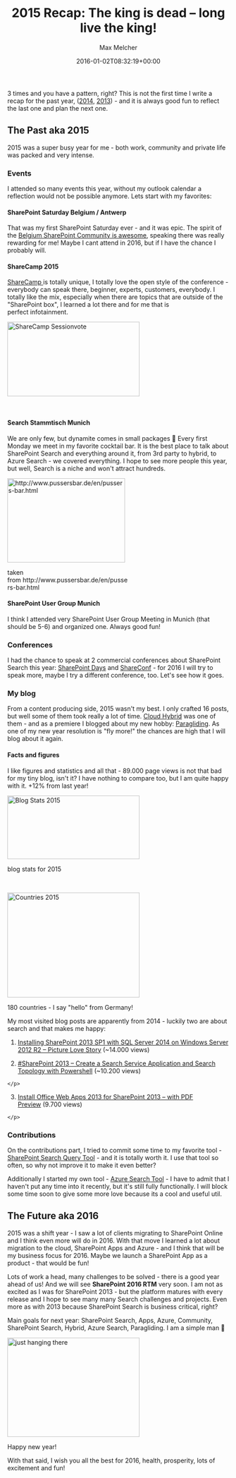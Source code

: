 ﻿---
title: '2015 Recap: The king is dead – long live the king!'
author: Max Melcher
aliases:
   - "/post/2016-01-02-the-king-is-dead-long-live-the-king-2015-recap/"
2016: "01"
type: post
date: 2016-01-02T08:32:19+00:00
url: /2016/01/the-king-is-dead-long-live-the-king-2015-recap/
yourls_shorturl:
  - http://melcher.it/s/6G
categories:
  - Apps
  - Azure
  - Azure Search
  - AzureSearchTool
  - Community
  - Conference
  - Development
  - Hybrid
  - Office 365
  - Search
  - SharePoint 2013
  - SharePoint 2016
  - Uncategorized

---
3 times and you have a pattern, right? This is not the first time I write a recap for the past year, ([2014][1], [2013][2]) - and it is always good fun to reflect the last one and plan the next one.

## The Past aka 2015

2015 was a super busy year for me - both work, community and private life was packed and very intense.

### Events

I attended so many events this year, without my outlook calendar a reflection would not be possible anymore. Lets start with my favorites:

#### SharePoint Saturday Belgium / Antwerp

That was my first SharePoint Saturday ever - and it was epic. The spirit of the [Belgium SharePoint Community is awesome][3], speaking there was really rewarding for me! Maybe I cant attend in 2016, but if I have the chance I probably will.

#### ShareCamp 2015

<a href="http://sharecamp.de/" target="_blank">ShareCamp </a>is totally unique, I totally love the open style of the conference - everybody can speak there, beginner, experts, customers, everybody. I totally like the mix, especially when there are topics that are outside of the "SharePoint box", I learned a lot there and for me that is perfect infotainment.

<img data-attachment-id="1927" data-permalink="https://melcher.it/2015/06/sharecamp-2015-recap/sharecamp_sessionvote/" data-orig-file="https://melcher.it/wp-content/uploads/sharecamp_sessionvote.jpg" data-orig-size="1918,1080" data-comments-opened="1" data-image-meta="{&quot;aperture&quot;:&quot;2&quot;,&quot;credit&quot;:&quot;&quot;,&quot;camera&quot;:&quot;Lumia 925&quot;,&quot;caption&quot;:&quot;&quot;,&quot;created_timestamp&quot;:&quot;1432977385&quot;,&quot;copyright&quot;:&quot;&quot;,&quot;focal_length&quot;:&quot;0&quot;,&quot;iso&quot;:&quot;125&quot;,&quot;shutter_speed&quot;:&quot;0.02&quot;,&quot;title&quot;:&quot;&quot;,&quot;orientation&quot;:&quot;1&quot;}" data-image-title="ShareCamp Sessionvote" data-image-description="" data-medium-file="https://melcher.it/wp-content/uploads/sharecamp_sessionvote-300x169.jpg" data-large-file="https://melcher.it/wp-content/uploads/sharecamp_sessionvote-1024x577.jpg" class="aligncenter size-medium wp-image-1927" src="https://melcher.it/wp-content/uploads/sharecamp_sessionvote-300x169.jpg" alt="ShareCamp Sessionvote" width="300" height="169" srcset="https://melcher.it/wp-content/uploads/sharecamp_sessionvote-300x169.jpg 300w, https://melcher.it/wp-content/uploads/sharecamp_sessionvote-1024x577.jpg 1024w, https://melcher.it/wp-content/uploads/sharecamp_sessionvote-930x524.jpg 930w, https://melcher.it/wp-content/uploads/sharecamp_sessionvote-765x431.jpg 765w" sizes="(max-width: 300px) 100vw, 300px" />

&nbsp;

#### Search Stammtisch Munich

We are only few, but dynamite comes in small packages 🙂 Every first Monday we meet in my favorite cocktail bar. It is the best place to talk about SharePoint Search and everything around it, from 3rd party to hybrid, to Azure Search - we covered everything. I hope to see more people this year, but well, Search is a niche and won't attract hundreds.

<div id="attachment_2061" style="width: 277px" class="wp-caption aligncenter">
  <img data-attachment-id="2061" data-permalink="https://melcher.it/2016/01/the-king-is-dead-long-live-the-king-2015-recap/welcomeimg/" data-orig-file="https://melcher.it/wp-content/uploads/welcomeImg.jpg" data-orig-size="267,191" data-comments-opened="1" data-image-meta="{&quot;aperture&quot;:&quot;0&quot;,&quot;credit&quot;:&quot;&quot;,&quot;camera&quot;:&quot;&quot;,&quot;caption&quot;:&quot;&quot;,&quot;created_timestamp&quot;:&quot;0&quot;,&quot;copyright&quot;:&quot;&quot;,&quot;focal_length&quot;:&quot;0&quot;,&quot;iso&quot;:&quot;0&quot;,&quot;shutter_speed&quot;:&quot;0&quot;,&quot;title&quot;:&quot;&quot;,&quot;orientation&quot;:&quot;0&quot;}" data-image-title="Pussers New York Bar" data-image-description="" data-medium-file="https://melcher.it/wp-content/uploads/welcomeImg.jpg" data-large-file="https://melcher.it/wp-content/uploads/welcomeImg.jpg" class="size-full wp-image-2061" src="https://melcher.it/wp-content/uploads/welcomeImg.jpg" alt="http://www.pussersbar.de/en/pussers-bar.html" width="267" height="191" />
  
  <p class="wp-caption-text">
    taken from http://www.pussersbar.de/en/pussers-bar.html
  </p>
</div>

#### SharePoint User Group Munich

I think I attended very SharePoint User Group Meeting in Munich (that should be 5-6) and organized one. Always good fun!

### Conferences

I had the chance to speak at 2 commercial conferences about SharePoint Search this year: <a href="http://www.sharepoint-day.de/" target="_blank">SharePoint Days</a> and <a href="http://www.shareconf.de/" target="_blank">ShareConf</a> - for 2016 I will try to speak more, maybe I try a different conference, too. Let's see how it goes.

### My blog

From a content producing side, 2015 wasn't my best. I only crafted 16 posts, but well some of them took really a lot of time. <a href="https://melcher.it/2015/11/cloud-hybrid-search-service-first-experiences/" target="_blank">Cloud Hybrid</a> was one of them - and as a premiere I blogged about my new hobby: <a href="https://melcher.it/2015/10/off-topic-paragliding-performance-training-in-oludeniz-turkey-mount-babadag/" target="_blank">Paragliding</a>. As one of my new year resolution is "fly more!" the chances are high that I will blog about it again.

#### Facts and figures

I like figures and statistics and all that - 89.000 page views is not that bad for my tiny blog, isn't it? I have nothing to compare too, but I am quite happy with it. +12% from last year!

<div id="attachment_2063" style="width: 310px" class="wp-caption aligncenter">
  <img data-attachment-id="2063" data-permalink="https://melcher.it/2016/01/the-king-is-dead-long-live-the-king-2015-recap/stats_2015/" data-orig-file="https://melcher.it/wp-content/uploads/Stats_2015.png" data-orig-size="737,354" data-comments-opened="1" data-image-meta="{&quot;aperture&quot;:&quot;0&quot;,&quot;credit&quot;:&quot;&quot;,&quot;camera&quot;:&quot;&quot;,&quot;caption&quot;:&quot;&quot;,&quot;created_timestamp&quot;:&quot;0&quot;,&quot;copyright&quot;:&quot;&quot;,&quot;focal_length&quot;:&quot;0&quot;,&quot;iso&quot;:&quot;0&quot;,&quot;shutter_speed&quot;:&quot;0&quot;,&quot;title&quot;:&quot;&quot;,&quot;orientation&quot;:&quot;0&quot;}" data-image-title="Blog Stats 2015" data-image-description="" data-medium-file="https://melcher.it/wp-content/uploads/Stats_2015-300x144.png" data-large-file="https://melcher.it/wp-content/uploads/Stats_2015.png" class="wp-image-2063 size-medium" src="https://melcher.it/wp-content/uploads/Stats_2015-300x144.png" alt="Blog Stats 2015" width="300" height="144" srcset="https://melcher.it/wp-content/uploads/Stats_2015-300x144.png 300w, https://melcher.it/wp-content/uploads/Stats_2015.png 737w" sizes="(max-width: 300px) 100vw, 300px" />
  
  <p class="wp-caption-text">
    blog stats for 2015
  </p>
</div>

&nbsp;

<div id="attachment_2062" style="width: 310px" class="wp-caption aligncenter">
  <img data-attachment-id="2062" data-permalink="https://melcher.it/2016/01/the-king-is-dead-long-live-the-king-2015-recap/countries_2015/" data-orig-file="https://melcher.it/wp-content/uploads/Countries_2015.png" data-orig-size="818,650" data-comments-opened="1" data-image-meta="{&quot;aperture&quot;:&quot;0&quot;,&quot;credit&quot;:&quot;&quot;,&quot;camera&quot;:&quot;&quot;,&quot;caption&quot;:&quot;&quot;,&quot;created_timestamp&quot;:&quot;0&quot;,&quot;copyright&quot;:&quot;&quot;,&quot;focal_length&quot;:&quot;0&quot;,&quot;iso&quot;:&quot;0&quot;,&quot;shutter_speed&quot;:&quot;0&quot;,&quot;title&quot;:&quot;&quot;,&quot;orientation&quot;:&quot;0&quot;}" data-image-title="Countries 2015" data-image-description="" data-medium-file="https://melcher.it/wp-content/uploads/Countries_2015-300x238.png" data-large-file="https://melcher.it/wp-content/uploads/Countries_2015.png" class="wp-image-2062 size-medium" src="https://melcher.it/wp-content/uploads/Countries_2015-300x238.png" alt="Countries 2015" width="300" height="238" srcset="https://melcher.it/wp-content/uploads/Countries_2015-300x238.png 300w, https://melcher.it/wp-content/uploads/Countries_2015-768x610.png 768w, https://melcher.it/wp-content/uploads/Countries_2015-765x608.png 765w, https://melcher.it/wp-content/uploads/Countries_2015.png 818w" sizes="(max-width: 300px) 100vw, 300px" />
  
  <p class="wp-caption-text">
    180 countries - I say "hello" from Germany!
  </p>
</div>

My most visited blog posts are apparently from 2014 - luckily two are about search and that makes me happy:

  1. <a href="https://melcher.it/2014/05/installing-sharepoint-2013-sp1-sql-server-2014-windows-server-2012-r2-picture-love-story/" target="_blank">Installing SharePoint 2013 SP1 with SQL Server 2014 on Windows Server 2012 R2 – Picture Love Story</a> (~14.000 views)
  2. <p class="post-title offset-by-one ">
      <a title="Permanent Link: #SharePoint 2013 – Create a Search Service Application and Search Topology with Powershell" href="https://melcher.it/2012/07/sharepoint-2013-create-a-search-service-application-and-topology-with-powershell/" rel="bookmark">#SharePoint 2013 – Create a Search Service Application and Search Topology with Powershell</a> (~10.200 views)
    </p>

  3. <p class="post-title offset-by-one ">
      <a title="Permanent Link: Install Office Web Apps 2013 for SharePoint 2013 – with PDF Preview" href="https://melcher.it/2013/05/install-office-web-apps-2013-for-sharepoint-2013-with-pdf-preview/" rel="bookmark">Install Office Web Apps 2013 for SharePoint 2013 – with PDF Preview</a> (9.700 views)
    </p>

### Contributions

On the contributions part, I tried to commit some time to my favorite tool - [SharePoint Search Query Tool][4] - and it is totally worth it. I use that tool so often, so why not improve it to make it even better?

Additionally I started my own tool - [Azure Search Tool][5] - I have to admit that I haven't put any time into it recently, but it's still fully functionally. I will block some time soon to give some more love because its a cool and useful util.

## The Future aka 2016

2015 was a shift year - I saw a lot of clients migrating to SharePoint Online and I think even more will do in 2016. With that move I learned a lot about migration to the cloud, SharePoint Apps and Azure - and I think that will be my business focus for 2016. Maybe we launch a SharePoint App as a product - that would be fun!
  
Lots of work a head, many challenges to be solved - there is a good year ahead of us! And we will see **SharePoint 2016 RTM** very soon. I am not as excited as I was for SharePoint 2013 - but the platform matures with every release and I hope to see many many Search challenges and projects. Even more as with 2013 because SharePoint Search is business critical, right?

Main goals for next year: SharePoint Search, Apps, Azure, Community, SharePoint Search, Hybrid, Azure Search, Paragliding. I am a simple man 🙂

<div id="attachment_2001" style="width: 310px" class="wp-caption aligncenter">
  <img data-attachment-id="2001" data-permalink="https://melcher.it/2015/10/off-topic-paragliding-performance-training-in-oludeniz-turkey-mount-babadag/dcim100gopro-2/" data-orig-file="https://melcher.it/wp-content/uploads/G0060768.jpg" data-orig-size="3840,2880" data-comments-opened="1" data-image-meta="{&quot;aperture&quot;:&quot;2.8&quot;,&quot;credit&quot;:&quot;&quot;,&quot;camera&quot;:&quot;Hero3-Silver Edition&quot;,&quot;caption&quot;:&quot;DCIM100GOPRO&quot;,&quot;created_timestamp&quot;:&quot;1444991402&quot;,&quot;copyright&quot;:&quot;&quot;,&quot;focal_length&quot;:&quot;2,5&quot;,&quot;iso&quot;:&quot;100&quot;,&quot;shutter_speed&quot;:&quot;0,00035868005738881&quot;,&quot;title&quot;:&quot;DCIM100GOPRO&quot;,&quot;orientation&quot;:&quot;1&quot;}" data-image-title="just hanging there" data-image-description="" data-medium-file="https://melcher.it/wp-content/uploads/G0060768-300x225.jpg" data-large-file="https://melcher.it/wp-content/uploads/G0060768-1024x768.jpg" class="size-medium wp-image-2001" src="https://melcher.it/wp-content/uploads/G0060768-300x225.jpg" alt="just hanging there" width="300" height="225" srcset="https://melcher.it/wp-content/uploads/G0060768-300x225.jpg 300w, https://melcher.it/wp-content/uploads/G0060768-1024x768.jpg 1024w, https://melcher.it/wp-content/uploads/G0060768-930x698.jpg 930w, https://melcher.it/wp-content/uploads/G0060768-765x574.jpg 765w" sizes="(max-width: 300px) 100vw, 300px" />
  
  <p class="wp-caption-text">
    Happy new year!
  </p>
</div>

With that said, I wish you all the best for 2016, health, prosperity, lots of excitement and fun!

 [1]: https://melcher.it/2015/01/2014-review/
 [2]: https://melcher.it/2013/12/bye-bye-2013-year-sharepoint/
 [3]: https://melcher.it/2015/04/recap-sharepoint-saturday-2015-in-antwerp-belgium/
 [4]: https://sp2013searchtool.codeplex.com/
 [5]: https://github.com/MaxMelcher/AzureSearchTool
